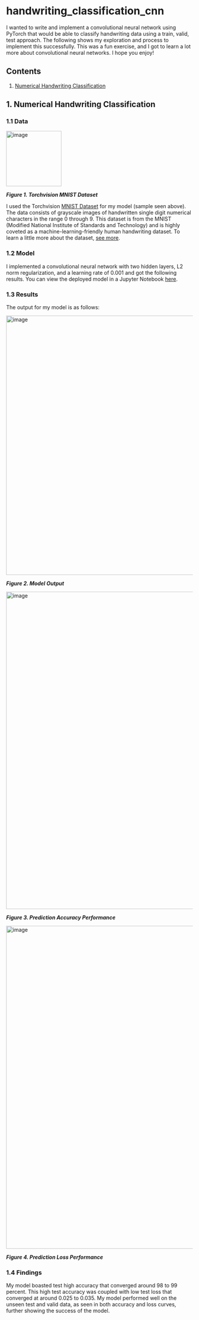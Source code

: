 # handwriting_classification_cnn

I wanted to write and implement a convolutional neural network using PyTorch that would be able to classify handwriting data using a train, valid, test approach. The following shows my exploration and process to implement this successfully. This was a fun exercise, and I got to learn a lot more about convolutional neural networks. I hope you enjoy!

## Contents

1. [Numerical Handwriting Classification](#1-numerical-handwriting-classification)

## 1. Numerical Handwriting Classification

### 1.1 Data
<img width="149" alt="image" src="https://github.com/austinfroste/handwriting_classification_cnn/assets/65328557/846a485b-b016-4f25-a276-2158a53ad270">

<em>**Figure 1. Torchvision MNIST Dataset**</em>

I used the Torchvision [MNIST Dataset](https://pytorch.org/vision/stable/generated/torchvision.datasets.MNIST.html#torchvision.datasets.MNIST) for my model (sample seen above). The data consists of grayscale images of handwritten single digit numerical characters in the range 0 through 9. This dataset is from the MNIST (Modified National Institute of Standards and Technology) and is highly coveted as a machine-learning-friendly human handwriting dataset. To learn a little more about the dataset, [see more](https://en.wikipedia.org/wiki/MNIST_database).


### 1.2 Model
I implemented a convolutional neural network with two hidden layers, L2 norm regularization, and a learning rate of 0.001 and got the following results. You can view the deployed model in a Jupyter Notebook [here](handwriting_classification_cnn.ipynb).

### 1.3 Results
The output for my model is as follows:

<img width="698" alt="image" src="https://github.com/austinfroste/handwriting_classification_cnn/assets/65328557/2bcd9f3d-1ec8-4e24-93f0-ed91f45c76f1">

<em>**Figure 2. Model Output**</em>

<img width="854" alt="image" src="https://github.com/austinfroste/handwriting_classification_cnn/assets/65328557/414b8a75-f2d6-473e-98f4-784a6751901b">

<em>**Figure 3. Prediction Accuracy Performance**</em>

<img width="869" alt="image" src="https://github.com/austinfroste/handwriting_classification_cnn/assets/65328557/67254d54-efbd-424a-ad4d-2f6747643c5b">

<em>**Figure 4. Prediction Loss Performance**</em>

### 1.4 Findings
My model boasted test high accuracy that converged around 98 to 99 percent. This high test accuracy was coupled with low test loss that converged at around 0.025 to 0.035. My model performed well on the unseen test and valid data, as seen in both accuracy and loss curves, further showing the success of the model.
